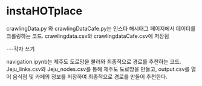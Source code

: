 # instaHOTplace

crawlingData.py 와 crawlingDataCafe.py는 인스타 해시태그 페이지에서 데이터를 크롤링하는 코드.
crawlingdata.csv와 crawlingdataCafe.csv에 저장됨

---각자 쓰기

navigation.ipynb는 제주도 도로망을 불러와 최종적으로 경로를 추천하는 코드.
Jeju_links.csv와 Jeju_nodes.csv를 통해 제주도 도로망을 만들고,
output.csv를 열어 음식점 및 카페의 정보를 저장하여 최종적으로 경로를 만들어 추천한다.
